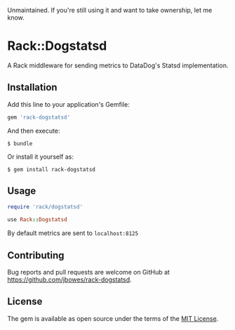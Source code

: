 Unmaintained. If you're still using it and want to take ownership, let me know.

# Rack::Dogstatsd

A Rack middleware for sending metrics to DataDog's Statsd implementation.

## Installation

Add this line to your application's Gemfile:

```ruby
gem 'rack-dogstatsd'
```

And then execute:

    $ bundle

Or install it yourself as:

    $ gem install rack-dogstatsd

## Usage

```ruby
require 'rack/dogstatsd'

use Rack::Dogstatsd
```

By default metrics are sent to `localhost:8125`

## Contributing

Bug reports and pull requests are welcome on GitHub at https://github.com/jbowes/rack-dogstatsd.


## License

The gem is available as open source under the terms of the [MIT License](http://opensource.org/licenses/MIT).

